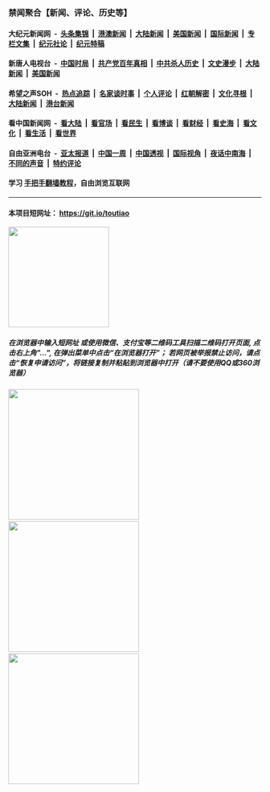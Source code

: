 ### 禁闻聚合【新闻、评论、历史等】

#### 大纪元新闻网 &nbsp;-&nbsp; [头条集锦](indexes/E头条集锦.md?t=02060202) &nbsp;|&nbsp; [港澳新闻](indexes/E港澳新闻.md?t=02060202)  &nbsp;|&nbsp; [大陆新闻](indexes/E大陆新闻.md?t=02060202) &nbsp;|&nbsp; [美国新闻](indexes/E美国新闻.md?t=02060202) &nbsp;|&nbsp; [国际新闻](indexes/E国际新闻.md?t=02060202) &nbsp;|&nbsp; [专栏文集](indexes/E专栏文集.md?t=02060202) &nbsp;|&nbsp; [纪元社论](indexes/E纪元社论.md?t=02060202) &nbsp;|&nbsp; [纪元特稿](indexes/E纪元特稿.md?t=02060202) 

#### 新唐人电视台 &nbsp;-&nbsp; [中国时局](indexes/N中国时局.md?t=02060202) &nbsp;|&nbsp; [共产党百年真相](indexes/N共产党百年真相.md?t=02060202) &nbsp;|&nbsp; [中共杀人历史](indexes/N中共杀人历史.md?t=02060202) &nbsp;|&nbsp; [文史漫步](indexes/N文史漫步.md?t=02060202) &nbsp;|&nbsp; [大陆新闻](indexes/N大陆新闻.md?t=02060202) &nbsp;|&nbsp; [美国新闻](indexes/N美国新闻.md?t=02060202)

#### 希望之声SOH &nbsp;-&nbsp; [热点追踪](indexes/H热点追踪.md?t=02060202) &nbsp;|&nbsp; [名家谈时事](indexes/H名家谈时事.md?t=02060202) &nbsp;|&nbsp; [个人评论](indexes/H个人评论.md?t=02060202)  &nbsp;|&nbsp; [红朝解密](indexes/H红朝解密.md?t=02060202) &nbsp;|&nbsp; [文化寻根](indexes/H文化寻根.md?t=02060202) &nbsp;|&nbsp; [大陆新闻](indexes/H大陆新闻.md?t=02060202) &nbsp;|&nbsp; [港台新闻](indexes/H港台新闻.md?t=02060202)

#### 看中国新闻网 &nbsp;-&nbsp; [看大陆](indexes/S看大陆.md?t=02060202) &nbsp;|&nbsp; [看官场](indexes/S看官场.md?t=02060202) &nbsp;|&nbsp; [看民生](indexes/S看民生.md?t=02060202)  &nbsp;|&nbsp; [看博谈](indexes/S看博谈.md?t=02060202) &nbsp;|&nbsp; [看财经](indexes/S看财经.md?t=02060202) &nbsp;|&nbsp; [看史海](indexes/S看史海.md?t=02060202) &nbsp;|&nbsp; [看文化](indexes/S看文化.md?t=02060202) &nbsp;|&nbsp; [看生活](indexes/S看生活.md?t=02060202) &nbsp;|&nbsp; [看世界](indexes/S看世界.md?t=02060202)

#### 自由亚洲电台 &nbsp;-&nbsp; [亚太报道](indexes/R亚太报道.md?t=02060202) &nbsp;|&nbsp; [中国一周](indexes/R中国一周.md?t=02060202) &nbsp;|&nbsp; [中国透视](indexes/R中国透视.md?t=02060202)  &nbsp;|&nbsp; [国际视角](indexes/R国际视角.md?t=02060202) &nbsp;|&nbsp; [夜话中南海](indexes/R夜话中南海.md?t=02060202) &nbsp;|&nbsp; [不同的声音](indexes/R不同的声音.md?t=02060202) &nbsp;|&nbsp; [特约评论](indexes/R特约评论.md?t=02060202)

#### 学习 [手把手翻墙教程](https://github.com/gfw-breaker/guides/wiki)，自由浏览互联网

----

#### 本项目短网址： https://git.io/toutiao
<img src="https://raw.githubusercontent.com/gfw-breaker/banned-news/master/scripts/img/qr.png" width="200px"/>  

##### 在浏览器中输入短网址 或使用微信、支付宝等二维码工具扫描二维码打开页面, 点击右上角"...", 在弹出菜单中点击“在浏览器打开”； 若网页被举报禁止访问，请点击“恢复申请访问”，将链接复制并粘贴到浏览器中打开（请不要使用QQ或360浏览器）

<img src="https://raw.githubusercontent.com/gfw-breaker/banned-news/master/scripts/img/1.png" width="260px"/> &nbsp; <img src="https://raw.githubusercontent.com/gfw-breaker/banned-news/master/scripts/img/2.png" width="260px"/> &nbsp; <img src="https://raw.githubusercontent.com/gfw-breaker/banned-news/master/scripts/img/3.png" width="260px"/>
